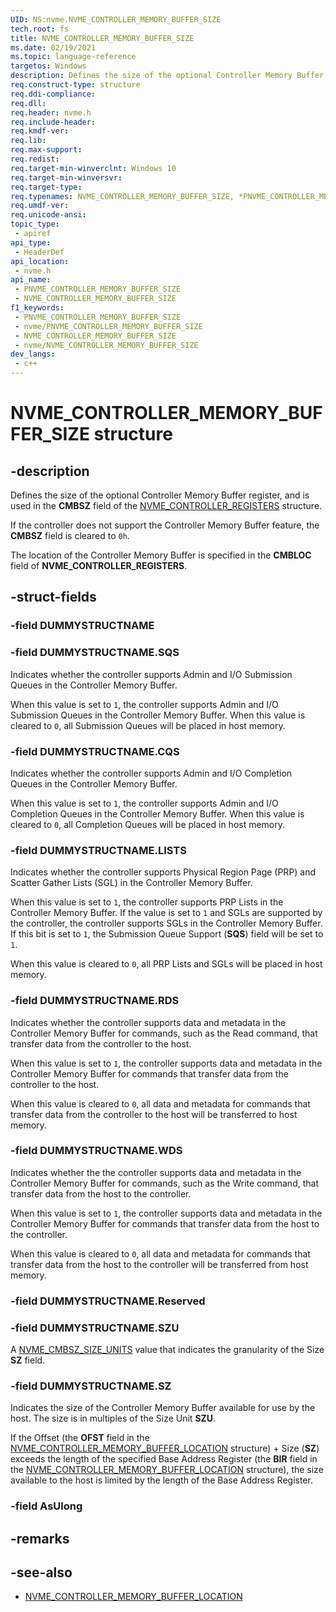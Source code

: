 ```yaml
---
UID: NS:nvme.NVME_CONTROLLER_MEMORY_BUFFER_SIZE
tech.root: fs
title: NVME_CONTROLLER_MEMORY_BUFFER_SIZE
ms.date: 02/19/2021
ms.topic: language-reference
targetos: Windows
description: Defines the size of the optional Controller Memory Buffer register, and is used in the **CMBSZ** field of the [NVME_CONTROLLER_REGISTERS](../nvme/ns-nvme-nvme_controller_registers.md) structure.
req.construct-type: structure
req.ddi-compliance: 
req.dll: 
req.header: nvme.h
req.include-header: 
req.kmdf-ver: 
req.lib: 
req.max-support: 
req.redist: 
req.target-min-winverclnt: Windows 10
req.target-min-winversvr: 
req.target-type: 
req.typenames: NVME_CONTROLLER_MEMORY_BUFFER_SIZE, *PNVME_CONTROLLER_MEMORY_BUFFER_SIZE
req.umdf-ver: 
req.unicode-ansi: 
topic_type:
 - apiref
api_type:
 - HeaderDef
api_location:
 - nvme.h
api_name:
 - PNVME_CONTROLLER_MEMORY_BUFFER_SIZE
 - NVME_CONTROLLER_MEMORY_BUFFER_SIZE
f1_keywords:
 - PNVME_CONTROLLER_MEMORY_BUFFER_SIZE
 - nvme/PNVME_CONTROLLER_MEMORY_BUFFER_SIZE
 - NVME_CONTROLLER_MEMORY_BUFFER_SIZE
 - nvme/NVME_CONTROLLER_MEMORY_BUFFER_SIZE
dev_langs:
 - c++
---
```


# NVME_CONTROLLER_MEMORY_BUFFER_SIZE structure


## -description

Defines the size of the optional Controller Memory Buffer register, and is used in the **CMBSZ** field of the [NVME_CONTROLLER_REGISTERS](../nvme/ns-nvme-nvme_controller_registers.md) structure.

If the controller does not support the Controller Memory Buffer feature, the **CMBSZ** field is cleared to `0h`.

The location of the Controller Memory Buffer is specified in the **CMBLOC** field of **NVME_CONTROLLER_REGISTERS**.

## -struct-fields

### -field DUMMYSTRUCTNAME

### -field DUMMYSTRUCTNAME.SQS

Indicates whether the controller supports Admin and I/O Submission Queues in the Controller Memory Buffer.

When this value is set to `1`, the controller supports Admin and I/O Submission Queues in the Controller Memory Buffer. 
When this value is cleared to `0`, all Submission Queues will be placed in host memory.

### -field DUMMYSTRUCTNAME.CQS

Indicates whether the controller supports Admin and I/O Completion Queues in the Controller Memory Buffer.

When this value is set to `1`, the controller supports Admin and I/O Completion Queues in the Controller Memory Buffer. 
When this value is cleared to `0`, all Completion Queues will be placed in host memory.

### -field DUMMYSTRUCTNAME.LISTS

Indicates whether the controller supports Physical Region Page (PRP) and Scatter Gather Lists (SGL) in the Controller Memory Buffer.

When this value is set to `1`, the controller supports PRP Lists in the Controller Memory Buffer. If the value is set to `1` and SGLs are supported by the controller, the controller supports SGLs in the Controller Memory Buffer. If this bit is set to `1`, the Submission Queue Support (**SQS**) field will be set to `1`.

When this value is cleared to `0`, all PRP Lists and SGLs will be placed in host memory.

### -field DUMMYSTRUCTNAME.RDS

Indicates whether the controller supports data and metadata in the Controller Memory Buffer for commands, such as the Read command, that transfer data from the controller to the host.

When this value is set to `1`, the controller supports data and metadata in the Controller Memory Buffer for commands that transfer data from the controller to the host.

When this value is cleared to `0`, all data and metadata for commands that transfer data from the controller to the host will be transferred to host memory.

### -field DUMMYSTRUCTNAME.WDS

Indicates whether the the controller supports data and metadata in the Controller Memory Buffer for commands, such as the Write command, that transfer data from the host to the controller.

When this value is set to `1`, the controller supports data and metadata in the Controller Memory Buffer for commands that transfer data from the host to the controller.

When this value is cleared to `0`, all data and metadata for commands that transfer data from the host to the controller will be transferred from host memory.

### -field DUMMYSTRUCTNAME.Reserved

### -field DUMMYSTRUCTNAME.SZU

A [NVME_CMBSZ_SIZE_UNITS](ne-nvme-nvme_cmbsz_size_units.md) value that indicates the granularity of the Size **SZ** field.

### -field DUMMYSTRUCTNAME.SZ

Indicates the size of the Controller Memory Buffer available for use by the host. The size is in multiples of the Size Unit **SZU**.

If the Offset (the **OFST** field in the [NVME_CONTROLLER_MEMORY_BUFFER_LOCATION](ns-nvme-nvme_controller_memory_buffer_location.md) structure) + Size (**SZ**) exceeds the length of the specified Base Address Register (the **BIR** field in the [NVME_CONTROLLER_MEMORY_BUFFER_LOCATION](ns-nvme-nvme_controller_memory_buffer_location.md) structure), the size available to the host is limited by the length of the Base Address Register.

### -field AsUlong

## -remarks

## -see-also

- [NVME_CONTROLLER_MEMORY_BUFFER_LOCATION](ns-nvme-nvme_controller_memory_buffer_location.md)

